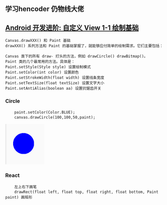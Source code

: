 ## 学习hencoder 仍物线大佬

## [Android 开发进阶: 自定义 View 1-1 绘制基础](https://hencoder.com/ui-1-1/)
    Canvas.drawXXX() 和 Paint 基础
    drawXXX() 系列方法和 Paint 的基础掌握了，就能够应付简单的绘制需求。它们主要包括：
    
    Canvas 类下的所有 draw- 打头的方法，例如 drawCircle() drawBitmap()。
    Paint 类的几个最常用的方法。具体是：
    Paint.setStyle(Style style) 设置绘制模式
    Paint.setColor(int color) 设置颜色
    Paint.setStrokeWidth(float width) 设置线条宽度
    Paint.setTextSize(float textSize) 设置文字大小
    Paint.setAntiAlias(boolean aa) 设置抗锯齿开关
### Circle 
```
    paint.setColor(Color.BLUE);
    canvas.drawCircle(100,100,50,paint);
```
![圆形图片](image/Circle.jpg)

### React
```
    左上右下画笔 
    drawRect(float left, float top, float right, float bottom, Paint paint) 画矩形
```